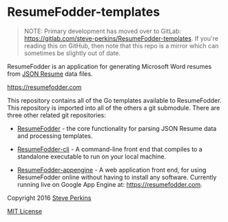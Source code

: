 ResumeFodder-templates
======================

> NOTE: Primary development has moved over to GitLab:  https://gitlab.com/steve-perkins/ResumeFodder-templates.
> If you're reading this on GitHub, then note that this repo is a mirror which can sometimes be slightly
> out of date.

ResumeFodder is an application for generating Microsoft Word resumes from
[JSON Resume](https://github.com/jsonresume/resume-schema) data files.

https://resumefodder.com

This repository contains all of the Go templates available to ResumeFodder.  This repository is imported into all of
the others a git submodule.  There are three other related git repositories:

* [ResumeFodder](https://gitlab.com/steve-perkins/ResumeFodder) - the core functionality for parsing JSON
  Resume data and processing templates.

* [ResumeFodder-cli](https://gitlab.com/steve-perkins/ResumeFodder-cli) - A command-line front end that
  compiles to a standalone executable to run on your local machine.

* [ResumeFodder-appengine](https://gitlab.com/steve-perkins/ResumeFodder-appengine) - A web application
  front end, for using ResumeFodder online without having to install any software.  Currently running
  live on Google App Engine at: https://resumefodder.com.

Copyright 2016 [Steve Perkins](http://steveperkins.com)

[MIT License](https://opensource.org/licenses/MIT)